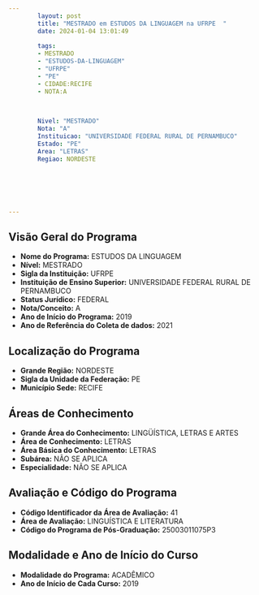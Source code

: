 ```yaml
---
        layout: post
        title: "MESTRADO em ESTUDOS DA LINGUAGEM na UFRPE  "
        date: 2024-01-04 13:01:49
     
        tags:
        - MESTRADO
        - "ESTUDOS-DA-LINGUAGEM"
        - "UFRPE"
        - "PE"
        - CIDADE:RECIFE
        - NOTA:A
        
       

        Nivel: "MESTRADO"
        Nota: "A"
        Instituicao: "UNIVERSIDADE FEDERAL RURAL DE PERNAMBUCO"
        Estado: "PE"
        Area: "LETRAS"
        Regiao: NORDESTE
        
        
        
        
        
        
---
```

## Visão Geral do Programa
- **Nome do Programa:** ESTUDOS DA LINGUAGEM
- **Nível:** MESTRADO
- **Sigla da Instituição:** UFRPE
- **Instituição de Ensino Superior:** UNIVERSIDADE FEDERAL RURAL DE PERNAMBUCO
- **Status Jurídico:** FEDERAL
- **Nota/Conceito:** A
- **Ano de Início do Programa:** 2019
- **Ano de Referência do Coleta de dados:** 2021

## Localização do Programa
- **Grande Região:** NORDESTE
- **Sigla da Unidade da Federação:** PE
- **Município Sede:** RECIFE

## Áreas de Conhecimento
- **Grande Área do Conhecimento:** LINGÜÍSTICA, LETRAS E ARTES
- **Área de Conhecimento:** LETRAS
- **Área Básica do Conhecimento:** LETRAS
- **Subárea:** NÃO SE APLICA
- **Especialidade:** NÃO SE APLICA

## Avaliação e Código do Programa
- **Código Identificador da Área de Avaliação:** 41
- **Área de Avaliação:** LINGUÍSTICA E LITERATURA
- **Código do Programa de Pós-Graduação:** 25003011075P3


## Modalidade e Ano de Início do Curso
- **Modalidade do Programa:** ACADÊMICO
- **Ano de Início de Cada Curso:** 2019
